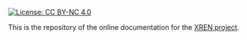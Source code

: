 [![License: CC BY-NC 4.0](https://img.shields.io/badge/License-CC%20BY--NC%204.0-lightgrey.svg)](https://creativecommons.org/licenses/by-nc/4.0/)

This is the repository of the online documentation for the [XREN project](https://www.xr-en.eu/).


